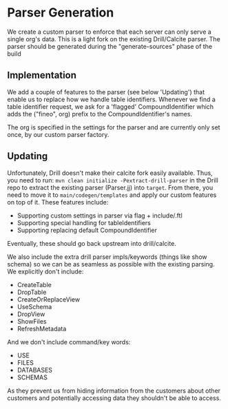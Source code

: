 # Parser Generation

We create a custom parser to enforce that each server can only serve a single org's data. This is
 a light fork on the existing Drill/Calcite parser. The parser should be generated during the 
 "generate-sources" phase of the build
  
## Implementation

We add a couple of features to the parser (see below 'Updating') that enable us to replace how we
 handle table identifiers. Whenever we find a table identifier request, we ask for a 'flagged' 
 CompoundIdentifier which adds the ("fineo", org) prefix to the CompoundIdentifier's names.
 
The org is specified in the settings for the parser and are currently only set once, by our 
custom parser factory.

## Updating

Unfortunately, Drill doesn't make their calcite fork easily available. Thus, you need to run:
```mvn clean initialize -Pextract-drill-parser``` in the Drill repo to extract the existing parser 
(Parser.jj) into ```target```. From there, you need to move it to ```main/codegen/templates``` and
apply our custom features on top of it. These features include:

  * Supporting custom settings in parser via flag + include/.ftl
  * Supporting special handling for tableIdentifiers
  * Supporting replacing default CompoundIdentifier

Eventually, these should go back upstream into drill/calcite. 

We also include the extra drill parser impls/keywords (things like show schema) so we can be as 
seamless as possible with the existing parsing. We explicitly don't include:

  * CreateTable
  * DropTable
  * CreateOrReplaceView
  * UseSchema
  * DropView
  * ShowFiles
  * RefreshMetadata

And we don't include command/key words:

  * USE
  * FILES
  * DATABASES
  * SCHEMAS
  
As they prevent us from hiding information from the customers about other customers and 
potentially accessing data they shouldn't be able to access.
